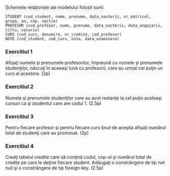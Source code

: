 Schemele relaţionale ale modelului folosit sunt:

```
STUDENT (cod_student, nume, prenume, data_nasterii, nr_matricol, grupa, an, cnp, sectie)
PROFESOR (cod_profesor, nume, prenume, data_nasterii, data_angajarii, titlu, salariu)
CURS (cod_curs, denumire, nr_credite, cod_profesor)
NOTE (cod_student, cod_curs, nota, data_examinare)
```

### Exercitiul 1

Afişaţi numele şi prenumele profesorilor, împreună cu numele şi prenumele studenţilor, născuţi în aceeaşi lună cu profesorii, care au urmat cel puţin un curs al acestora. (2p)

### Exercitiul 2

Numele şi prenumele studenţilor care au avut restanţe la cel puţin aceleaşi cursuri ca şi studentul care are codul 1. (2.5p)

### Exercitiul 3

Pentru fiecare profesor şi pentru fiecare curs ţinut de aceştia afişaţi numărul total de studenţi care au promovat. (2p)

### Exercitiul 4

Creaţi tabelul credite care să conţină codul, cnp-ul şi numărul total de credite pe care le deţine fiecare student. Adăugaţi o constrângere de tip not null şi o constrângere de tip foreign key. (2.5p)